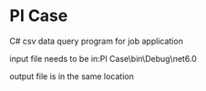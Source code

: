 # PI Case
C# csv data query program for job application


input file needs to be in:PI Case\bin\Debug\net6.0

output file is in the same location
